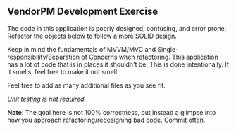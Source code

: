## VendorPM Development Exercise

The code in this application is poorly designed, confusing, and error prone. Refactor the objects below to follow a more SOLID design.

Keep in mind the fundamentals of MVVM/MVC and Single-responsibility/Separation of Concerns when refactoring. This application has a lot of code that is in places it shouldn't be. This is done intentionally. If it smells, feel free to make it not smell.

Feel free to add as many additional files as you see fit.

*Unit testing is not required.*

**Note**: The goal here is not 100% correctness, but instead a glimpse into how you approach refactoring/redesigning bad code. Commit often.
